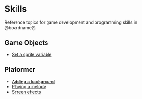 # Skills

Reference topics for game development and programming skills in @boardname@.

## Game Objects

* [Set a sprite variable](/reference/skills/set-sprite)

## Plaformer

* [Adding a background](/reference/skills/add-background)
* [Playing a melody](/reference/skills/play-melody)
* [Screen effects](/reference/skills/screen-effects)
